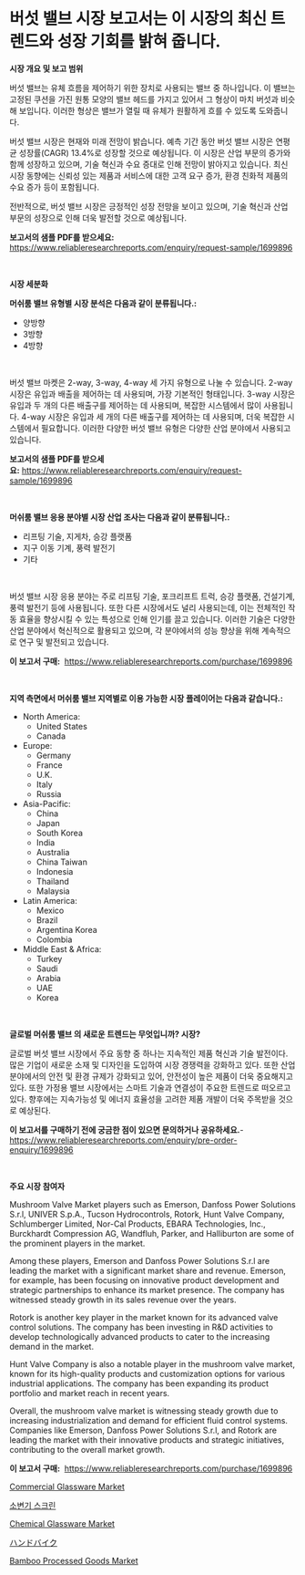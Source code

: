 <p><h1>버섯 밸브 시장 보고서는 이 시장의 최신 트렌드와 성장 기회를 밝혀 줍니다.</h1></p><p><strong>시장 개요 및 보고 범위</strong></p>
<p><p>버섯 밸브는 유체 흐름을 제어하기 위한 장치로 사용되는 밸브 중 하나입니다. 이 밸브는 고정된 쿠션을 가진 원통 모양의 밸브 헤드를 가지고 있어서 그 형상이 마치 버섯과 비슷해 보입니다. 이러한 형상은 밸브가 열릴 때 유체가 원활하게 흐를 수 있도록 도와줍니다.</p><p>버섯 밸브 시장은 현재와 미래 전망이 밝습니다. 예측 기간 동안 버섯 밸브 시장은 연평균 성장률(CAGR) 13.4%로 성장할 것으로 예상됩니다. 이 시장은 산업 부문의 증가와 함께 성장하고 있으며, 기술 혁신과 수요 증대로 인해 전망이 밝아지고 있습니다. 최신 시장 동향에는 신뢰성 있는 제품과 서비스에 대한 고객 요구 증가, 환경 친화적 제품의 수요 증가 등이 포함됩니다.</p><p>전반적으로, 버섯 밸브 시장은 긍정적인 성장 전망을 보이고 있으며, 기술 혁신과 산업 부문의 성장으로 인해 더욱 발전할 것으로 예상됩니다.</p></p>
<p><strong>보고서의 샘플 PDF를 받으세요:</strong> <a href="https://www.reliableresearchreports.com/enquiry/request-sample/1699896">https://www.reliableresearchreports.com/enquiry/request-sample/1699896</a></p>
<p>&nbsp;</p>
<p><strong>시장 세분화</strong></p>
<p><strong>머쉬룸 밸브 유형별 시장 분석은 다음과 같이 분류됩니다.:</strong></p>
<p><ul><li>양방향</li><li>3방향</li><li>4방향</li></ul></p>
<p>&nbsp;</p>
<p><p>버섯 밸브 마켓은 2-way, 3-way, 4-way 세 가지 유형으로 나눌 수 있습니다. 2-way 시장은 유입과 배출을 제어하는 데 사용되며, 가장 기본적인 형태입니다. 3-way 시장은 유입과 두 개의 다른 배출구를 제어하는 데 사용되며, 복잡한 시스템에서 많이 사용됩니다. 4-way 시장은 유입과 세 개의 다른 배출구를 제어하는 데 사용되며, 더욱 복잡한 시스템에서 필요합니다. 이러한 다양한 버섯 밸브 유형은 다양한 산업 분야에서 사용되고 있습니다.</p></p>
<p><strong>보고서의 샘플 PDF를 받으세요:</strong>&nbsp;<a href="https://www.reliableresearchreports.com/enquiry/request-sample/1699896">https://www.reliableresearchreports.com/enquiry/request-sample/1699896</a></p>
<p>&nbsp;</p>
<p><strong> 머쉬룸 밸브 응용 분야별 시장 산업 조사는 다음과 같이 분류됩니다.:</strong></p>
<p><ul><li>리프팅 기술, 지게차, 승강 플랫폼</li><li>지구 이동 기계, 풍력 발전기</li><li>기타</li></ul></p>
<p>&nbsp;</p>
<p><p>버섯 밸브 시장 응용 분야는 주로 리프팅 기술, 포크리프트 트럭, 승강 플랫폼, 건설기계, 풍력 발전기 등에 사용됩니다. 또한 다른 시장에서도 널리 사용되는데, 이는 전체적인 작동 효율을 향상시킬 수 있는 특성으로 인해 인기를 끌고 있습니다. 이러한 기술은 다양한 산업 분야에서 혁신적으로 활용되고 있으며, 각 분야에서의 성능 향상을 위해 계속적으로 연구 및 발전되고 있습니다.</p></p>
<p><strong>이 보고서 구매:</strong>&nbsp; <a href="https://www.reliableresearchreports.com/purchase/1699896">https://www.reliableresearchreports.com/purchase/1699896</a></p>
<p>&nbsp;</p>
<p><strong>지역 측면에서 머쉬룸 밸브 지역별로 이용 가능한 시장 플레이어는 다음과 같습니다.:</strong></p>
<p><ul>
    <li>
        North America:
        <ul>
            <li>United States</li>
            <li>Canada</li>
        </ul>
    </li>
    <li>
        Europe:
        <ul>
            <li>Germany</li>
            <li>France</li>
            <li>U.K.</li>
            <li>Italy</li>
            <li>Russia</li>
        </ul>
    </li>
    <li>
        Asia-Pacific:
        <ul>
            <li>China</li>
            <li>Japan</li>
            <li>South Korea</li>
            <li>India</li>
            <li>Australia</li>
            <li>China Taiwan</li>
            <li>Indonesia</li>
            <li>Thailand</li>
            <li>Malaysia</li>
        </ul>
    </li>
    <li>
        Latin America:
        <ul>
            <li>Mexico</li>
            <li>Brazil</li>
            <li>Argentina Korea</li>
            <li>Colombia</li>
        </ul>
    </li>
    <li>
        Middle East & Africa:
        <ul>
            <li>Turkey</li>
            <li>Saudi</li>
            <li>Arabia</li>
            <li>UAE</li>
            <li>Korea</li>
        </ul>
    </li>
    </ul></p>
<p>&nbsp;</p>
<p><strong>글로벌 머쉬룸 밸브 의 새로운 트렌드는 무엇입니까? 시장?</strong></p>
<p><p>글로벌 버섯 밸브 시장에서 주요 동향 중 하나는 지속적인 제품 혁신과 기술 발전이다. 많은 기업이 새로운 소재 및 디자인을 도입하여 시장 경쟁력을 강화하고 있다. 또한 산업 분야에서의 안전 및 환경 규제가 강화되고 있어, 안전성이 높은 제품이 더욱 중요해지고 있다. 또한 가정용 밸브 시장에서는 스마트 기술과 연결성이 주요한 트렌드로 떠오르고 있다. 향후에는 지속가능성 및 에너지 효율성을 고려한 제품 개발이 더욱 주목받을 것으로 예상된다.</p></p>
<p><strong>이 보고서를 구매하기 전에 궁금한 점이 있으면 문의하거나 공유하세요.</strong>- <a href="https://www.reliableresearchreports.com/enquiry/pre-order-enquiry/1699896">https://www.reliableresearchreports.com/enquiry/pre-order-enquiry/1699896</a></p>
<p>&nbsp;</p>
<p><strong>주요 시장 참여자</strong></p>
<p><p>Mushroom Valve Market players such as Emerson, Danfoss Power Solutions S.r.l, UNIVER S.p.A., Tucson Hydrocontrols, Rotork, Hunt Valve Company, Schlumberger Limited, Nor-Cal Products, EBARA Technologies, Inc., Burckhardt Compression AG, Wandfluh, Parker, and Halliburton are some of the prominent players in the market.</p><p>Among these players, Emerson and Danfoss Power Solutions S.r.l are leading the market with a significant market share and revenue. Emerson, for example, has been focusing on innovative product development and strategic partnerships to enhance its market presence. The company has witnessed steady growth in its sales revenue over the years.</p><p>Rotork is another key player in the market known for its advanced valve control solutions. The company has been investing in R&D activities to develop technologically advanced products to cater to the increasing demand in the market.</p><p>Hunt Valve Company is also a notable player in the mushroom valve market, known for its high-quality products and customization options for various industrial applications. The company has been expanding its product portfolio and market reach in recent years.</p><p>Overall, the mushroom valve market is witnessing steady growth due to increasing industrialization and demand for efficient fluid control systems. Companies like Emerson, Danfoss Power Solutions S.r.l, and Rotork are leading the market with their innovative products and strategic initiatives, contributing to the overall market growth.</p></p>
<p><strong>이 보고서 구매:</strong>&nbsp;&nbsp;<a href="https://www.reliableresearchreports.com/purchase/1699896">https://www.reliableresearchreports.com/purchase/1699896</a></p>
<p><p><a href="https://github.com/sofayahoo2023/Market-Research-Report-List-3/blob/main/commercial-glassware-market.md">Commercial Glassware Market</a></p><p><a href="https://github.com/vss5505pa7z1p/Market-Research-Report-List-1/blob/main/2917984190540.md">소변기 스크린</a></p><p><a href="https://github.com/joannesouthgate/Market-Research-Report-List-2/blob/main/chemical-glassware-market.md">Chemical Glassware Market</a></p><p><a href="https://github.com/vhemk0794148/Market-Research-Report-List-1/blob/main/4395894190755.md">ハンドバイク</a></p><p><a href="https://view.publitas.com/reportprime-1/bamboo-processed-goods-market-challenges-opportunities-and-growth-drivers-and-major-market-players-forecasted-for-period-from-2023-2030/">Bamboo Processed Goods Market</a></p></p>
